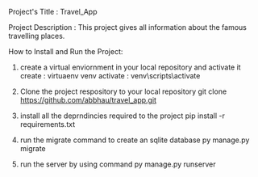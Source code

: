 Project's Title : Travel_App

Project Description : This project gives all information about the famous travelling places.

How to Install and Run the Project:
1) create a virtual enviornment in your local repository and activate it 
    create : virtuaenv venv
    activate : venv\scripts\activate

2) Clone the project respository to your local repository
    git clone https://github.com/abbhau/travel_app.git

3) install all the deprndincies required to the project
    pip install -r requirements.txt

4) run the migrate command to create an sqlite database
    py manage.py migrate

5) run the server by using command
   py manage.py runserver

    

  